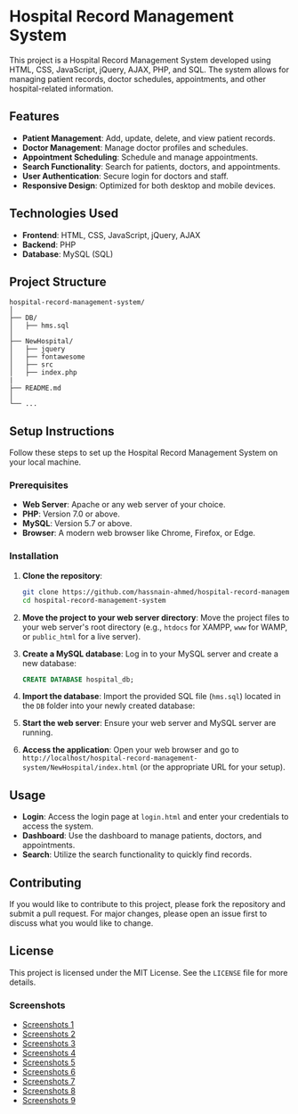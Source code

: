 # Hospital Record Management System

This project is a Hospital Record Management System developed using HTML, CSS, JavaScript, jQuery, AJAX, PHP, and SQL. The system allows for managing patient records, doctor schedules, appointments, and other hospital-related information. 

## Features

- **Patient Management**: Add, update, delete, and view patient records.
- **Doctor Management**: Manage doctor profiles and schedules.
- **Appointment Scheduling**: Schedule and manage appointments.
- **Search Functionality**: Search for patients, doctors, and appointments.
- **User Authentication**: Secure login for doctors and staff.
- **Responsive Design**: Optimized for both desktop and mobile devices.

## Technologies Used

- **Frontend**: HTML, CSS, JavaScript, jQuery, AJAX
- **Backend**: PHP
- **Database**: MySQL (SQL)

## Project Structure

```
hospital-record-management-system/
│
├── DB/
│   ├── hms.sql
│
├── NewHospital/
│   ├── jquery
│   ├── fontawesome
│   ├── src
│   ├── index.php
|
├── README.md
│
└── ...
```

## Setup Instructions

Follow these steps to set up the Hospital Record Management System on your local machine.

### Prerequisites

- **Web Server**: Apache or any web server of your choice.
- **PHP**: Version 7.0 or above.
- **MySQL**: Version 5.7 or above.
- **Browser**: A modern web browser like Chrome, Firefox, or Edge.

### Installation

1. **Clone the repository**:
   ```bash
   git clone https://github.com/hassnain-ahmed/hospital-record-management-system.git
   cd hospital-record-management-system
   ```

2. **Move the project to your web server directory**:
   Move the project files to your web server's root directory (e.g., `htdocs` for XAMPP, `www` for WAMP, or `public_html` for a live server).

3. **Create a MySQL database**:
   Log in to your MySQL server and create a new database:
   ```sql
   CREATE DATABASE hospital_db;
   ```

4. **Import the database**:
   Import the provided SQL file (`hms.sql`) located in the `DB` folder into your newly created database:

5. **Start the web server**:
   Ensure your web server and MySQL server are running.

6. **Access the application**:
   Open your web browser and go to `http://localhost/hospital-record-management-system/NewHospital/index.html` (or the appropriate URL for your setup).

## Usage

- **Login**: Access the login page at `login.html` and enter your credentials to access the system.
- **Dashboard**: Use the dashboard to manage patients, doctors, and appointments.
- **Search**: Utilize the search functionality to quickly find records.

## Contributing

If you would like to contribute to this project, please fork the repository and submit a pull request. For major changes, please open an issue first to discuss what you would like to change.

## License

This project is licensed under the MIT License. See the `LICENSE` file for more details.

### Screenshots
- [Screenshots 1](https://i.imgur.com/KiItBrb.png)
- [Screenshots 2](https://i.imgur.com/KVQEcH1.png)
- [Screenshots 3](https://i.imgur.com/qIMBgTj.png)
- [Screenshots 4](https://i.imgur.com/iRsoYNA.png)
- [Screenshots 5](https://i.imgur.com/GyWa3oh.png)
- [Screenshots 6](https://i.imgur.com/cB2GsHa.png)
- [Screenshots 7](https://i.imgur.com/bR3lxmj.png)
- [Screenshots 8](https://i.imgur.com/ys9uPW7.png)
- [Screenshots 9](https://i.imgur.com/fa5veQq.png)


